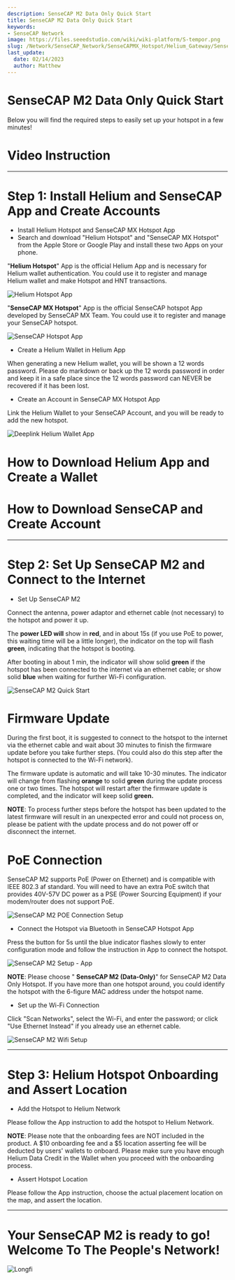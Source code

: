 ```yaml
---
description: SenseCAP M2 Data Only Quick Start
title: SenseCAP M2 Data Only Quick Start
keywords:
- SenseCAP Network
image: https://files.seeedstudio.com/wiki/wiki-platform/S-tempor.png
slug: /Network/SenseCAP_Network/SenseCAPMX_Hotspot/Helium_Gateway/SenseCAP_M2_Data_Only/Quick_Start
last_update:
  date: 02/14/2023
  author: Matthew
---
```


SenseCAP M2 Data Only Quick Start
=================================

Below you will find the required steps to easily set up your hotspot in a few minutes!

**Video Instruction**
=====================

* * *

**Step 1: Install Helium and SenseCAP App and Create Accounts**
===============================================================

- Install Helium Hotspot and SenseCAP MX Hotspot App
- Search and download "Helium Hotspot" and "SenseCAP MX Hotspot" from the Apple Store or Google Play and install these two Apps on your phone.

"**Helium Hotspot**" App is the official Helium App and is necessary for Helium wallet authentication. You could use it to register and manage Helium wallet and make Hotspot and HNT transactions.

![Helium Hotspot App](https://www.sensecapmx.com/wp-content/uploads/2022/07/helium-app-logos-1.webp)

"**SenseCAP MX Hotspot**" App is the official SenseCAP hotspot App developed by SenseCAP MX Team. You could use it to register and manage your SenseCAP hotspot.

![SenseCAP Hotspot App](https://www.sensecapmx.com/wp-content/uploads/2022/07/SenseCAP-Hotspot-App.png)

- Create a Helium Wallet in Helium App

When generating a new Helium wallet, you will be shown a 12 words password. Please do markdown or back up the 12 words password in order and keep it in a safe place since the 12 words password can NEVER be recovered if it has been lost.

- Create an Account in SenseCAP MX Hotspot App

Link the Helium Wallet to your SenseCAP Account, and you will be ready to add the new hotspot.

![Deeplink Helium Wallet App](https://www.sensecapmx.com/wp-content/uploads/2022/07/deeplink-1.png)

**How to Download Helium App and Create a Wallet**
==================================================

**How to Download SenseCAP and Create Account**
===============================================

* * *

**Step 2: Set Up SenseCAP M2 and Connect to the Internet**
==========================================================

- Set Up SenseCAP M2

Connect the antenna, power adaptor and ethernet cable (not necessary) to the hotspot and power it up.

The **power LED will** show in **red**, and in about 15s (if you use PoE to power, this waiting time will be a little longer), the indicator on the top will flash **green**, indicating that the hotspot is booting.

After booting in about 1 min, the indicator will show solid **green** if the hotspot has been connected to the internet via an ethernet cable; or show solid **blue** when waiting for further Wi-Fi configuration.

![SenseCAP M2 Quick Start](https://www.sensecapmx.com/wp-content/uploads/2022/07/m2-1.png)

**Firmware Update**
===================

During the first boot, it is suggested to connect to the hotspot to the internet via the ethernet cable and wait about 30 minutes to finish the firmware update before you take further steps. (You could also do this step after the hotspot is connected to the Wi-Fi network).

The firmware update is automatic and will take 10-30 minutes. The indicator will change from flashing **orange** to solid **green** during the update process one or two times. The hotspot will restart after the firmware update is completed, and the indicator will keep solid **green.**

**NOTE**: To process further steps before the hotspot has been updated to the latest firmware will result in an unexpected error and could not process on, please be patient with the update process and do not power off or disconnect the internet.

**PoE Connection**
==================

SenseCAP M2 supports PoE (Power on Ethernet) and is compatible with IEEE 802.3 af standard. You will need to have an extra PoE switch that provides 40V-57V DC power as a PSE (Power Sourcing Equipment) if your modem/router does not support PoE.

![SenseCAP M2 POE Connection Setup](https://www.sensecapmx.com/wp-content/uploads/2022/07/m2-poe.png)

- Connect the Hotspot via Bluetooth in SenseCAP Hotspot App

Press the button for 5s until the blue indicator flashes slowly to enter configuration mode and follow the instruction in App to connect the hotspot.

![SenseCAP M2 Setup - App](https://www.sensecapmx.com/wp-content/uploads/2022/07/m2-setup-app-scaled.jpg)

**NOTE**: Please choose " **SenseCAP M2 (Data-Only)**" for SenseCAP M2 Data Only Hotspot. If you have more than one hotspot around, you could identify the hotspot with the 6-figure MAC address under the hotspot name.

- Set up the Wi-Fi Connection

Click "Scan Networks", select the Wi-Fi, and enter the password; or click "Use Ethernet Instead" if you already use an ethernet cable.

![SenseCAP M2 Wifi Setup](https://www.sensecapmx.com/wp-content/uploads/2022/07/wifi.png)

* * *

**Step 3: Helium Hotspot Onboarding and Assert Location**
=========================================================

- Add the Hotspot to Helium Network

Please follow the App instruction to add the hotspot to Helium Network.

**NOTE**: Please note that the onboarding fees are NOT included in the product. A \$10 onboarding fee and a \$5 location asserting fee will be deducted by users' wallets to onboard. Please make sure you have enough Helium Data Credit in the Wallet when you proceed with the onboarding process.

- Assert Hotspot Location

Please follow the App instruction, choose the actual placement location on the map, and assert the location.

* * *

**Your SenseCAP M2 is ready to go! Welcome To The People's Network!**
=====================================================================

![Longfi](https://www.sensecapmx.com/wp-content/uploads/2022/06/longfi.webp)
